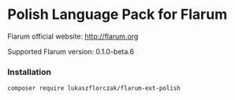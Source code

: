 # Polish Language Pack for Flarum

Flarum official website: http://flarum.org

Supported Flarum version: 0.1.0-beta.6

### Installation
```composer require lukaszflorczak/flarum-ext-polish```
